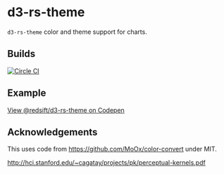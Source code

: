 # d3-rs-theme

`d3-rs-theme` color and theme support for charts.

## Builds

[![Circle CI](https://circleci.com/gh/Redsift/d3-rs-theme.svg?style=svg)](https://circleci.com/gh/Redsift/d3-rs-theme)

## Example

[View @redsift/d3-rs-theme on Codepen](https://....)

## Acknowledgements

This uses code from https://github.com/MoOx/color-convert under MIT.

http://hci.stanford.edu/~cagatay/projects/pk/perceptual-kernels.pdf
